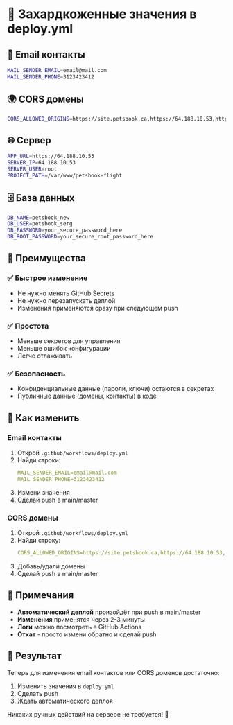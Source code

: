 # 🔧 Захардкоженные значения в deploy.yml

## 📧 Email контакты
```bash
MAIL_SENDER_EMAIL=email@mail.com
MAIL_SENDER_PHONE=3123423412
```

## 🌍 CORS домены
```bash
CORS_ALLOWED_ORIGINS=https://site.petsbook.ca,https://64.188.10.53,http://localhost:5173
```

## 🌐 Сервер
```bash
APP_URL=https://64.188.10.53
SERVER_IP=64.188.10.53
SERVER_USER=root
PROJECT_PATH=/var/www/petsbook-flight
```

## 🗄️ База данных
```bash
DB_NAME=petsbook_new
DB_USER=petsbook_serg
DB_PASSWORD=your_secure_password_here
DB_ROOT_PASSWORD=your_secure_root_password_here
```

## 🎯 Преимущества

### ✅ Быстрое изменение
- Не нужно менять GitHub Secrets
- Не нужно перезапускать деплой
- Изменения применяются сразу при следующем push

### ✅ Простота
- Меньше секретов для управления
- Меньше ошибок конфигурации
- Легче отлаживать

### ✅ Безопасность
- Конфиденциальные данные (пароли, ключи) остаются в секретах
- Публичные данные (домены, контакты) в коде

## 🔄 Как изменить

### Email контакты
1. Открой `.github/workflows/deploy.yml`
2. Найди строки:
   ```yaml
   MAIL_SENDER_EMAIL=email@mail.com
   MAIL_SENDER_PHONE=3123423412
   ```
3. Измени значения
4. Сделай push в main/master

### CORS домены
1. Открой `.github/workflows/deploy.yml`
2. Найди строку:
   ```yaml
   CORS_ALLOWED_ORIGINS=https://site.petsbook.ca,https://64.188.10.53,http://localhost:5173
   ```
3. Добавь/удали домены
4. Сделай push в main/master

## 📝 Примечания

- **Автоматический деплой** произойдёт при push в main/master
- **Изменения** применятся через 2-3 минуты
- **Логи** можно посмотреть в GitHub Actions
- **Откат** - просто измени обратно и сделай push

## 🚀 Результат

Теперь для изменения email контактов или CORS доменов достаточно:
1. Изменить значения в `deploy.yml`
2. Сделать push
3. Ждать автоматического деплоя

Никаких ручных действий на сервере не требуется! 🎉 